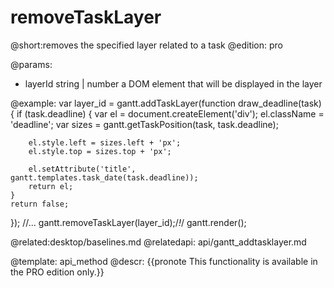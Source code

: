 removeTaskLayer
=============

@short:removes the specified layer related to a task
@edition: pro


@params:
- layerId		string | number		a DOM element that will be displayed in the layer


@example:
var layer_id = gantt.addTaskLayer(function draw_deadline(task) {
	if (task.deadline) {
		var el = document.createElement('div');
		el.className = 'deadline';
		var sizes = gantt.getTaskPosition(task, task.deadline);

		el.style.left = sizes.left + 'px';
		el.style.top = sizes.top + 'px';

		el.setAttribute('title', gantt.templates.task_date(task.deadline));
		return el;
	}
	return false;
});
//...
gantt.removeTaskLayer(layer_id);/*!*/
gantt.render();

@related:desktop/baselines.md
@relatedapi:
  api/gantt_addtasklayer.md

	
@template:	api_method
@descr:
{{pronote This functionality is available in the PRO edition only.}}